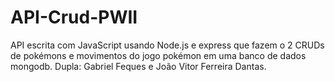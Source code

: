 # API-Crud-PWII
API escrita com JavaScript usando Node.js e express que fazem o 2 CRUDs de pokémons e movimentos do jogo pokémon em uma banco de dados mongodb. Dupla: Gabriel Feques e João Vitor Ferreira Dantas.
